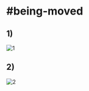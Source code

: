 # \#being-moved

## 1)

![1](./assets/wiki/beingmoved1.gif)

## 2)

![2](./assets/wiki/beingmoved2.gif)
